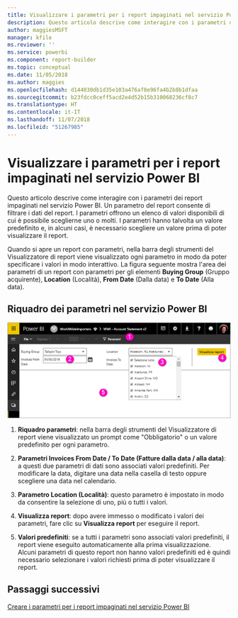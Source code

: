 ```yaml
---
title: Visualizzare i parametri per i report impaginati nel servizio Power BI | Microsoft Docs
description: Questo articolo descrive come interagire con i parametri dei report impaginati nel servizio Power BI.
author: maggiesMSFT
manager: kfile
ms.reviewer: ''
ms.service: powerbi
ms.component: report-builder
ms.topic: conceptual
ms.date: 11/05/2018
ms.author: maggies
ms.openlocfilehash: d144030db1d35e103a476af8e96fa4b2b8b1dfaa
ms.sourcegitcommit: b23fdcc0ceff5acd2e4d52b15b310068236cf8c7
ms.translationtype: HT
ms.contentlocale: it-IT
ms.lasthandoff: 11/07/2018
ms.locfileid: "51267985"
---
```

# <a name="view-parameters-for-paginated-reports-in-the-power-bi-service"></a>Visualizzare i parametri per i report impaginati nel servizio Power BI

Questo articolo descrive come interagire con i parametri dei report impaginati nel servizio Power BI.  Un parametro del report consente di filtrare i dati del report. I parametri offrono un elenco di valori disponibili di cui è possibile sceglierne uno o molti. I parametri hanno talvolta un valore predefinito e, in alcuni casi, è necessario scegliere un valore prima di poter visualizzare il report.  

Quando si apre un report con parametri, nella barra degli strumenti del Visualizzatore di report viene visualizzato ogni parametro in modo da poter specificare i valori in modo interattivo. La figura seguente mostra l'area dei parametri di un report con parametri per gli elementi **Buying Group** (Gruppo acquirente), **Location** (Località), **From Date** (Dalla data) e **To Date** (Alla data).  

## <a name="parameters-pane-in-the-power-bi-service"></a>Riquadro dei parametri nel servizio Power BI

![Visualizzare un report impaginato con parametri](media/paginated-reports-view-parameters/power-bi-paginated-view-parameters.png)
  
1.  **Riquadro parametri**: nella barra degli strumenti del Visualizzatore di report viene visualizzato un prompt come "Obbligatorio" o un valore predefinito per ogni parametro.    
  
2.  **Parametri Invoices From Date / To Date (Fatture dalla data / alla data)**: a questi due parametri di dati sono associati valori predefiniti. Per modificare la data, digitare una data nella casella di testo oppure scegliere una data nel calendario.  
  
3.  **Parametro Location (Località)**: questo parametro è impostato in modo da consentire la selezione di uno, più o tutti i valori. 
  
4.  **Visualizza report**: dopo avere immesso o modificato i valori dei parametri, fare clic su **Visualizza report** per eseguire il report. 

5. **Valori predefiniti**: se a tutti i parametri sono associati valori predefiniti, il report viene eseguito automaticamente alla prima visualizzazione. Alcuni parametri di questo report non hanno valori predefiniti ed è quindi necessario selezionare i valori richiesti prima di poter visualizzare il report.  

## <a name="next-steps"></a>Passaggi successivi

[Creare i parametri per i report impaginati nel servizio Power BI](paginated-reports-parameters.md)
